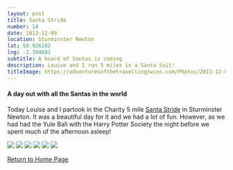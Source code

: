 ```yaml
---
layout: post
title: Santa Stride
number: 14
date: 2013-12-09
location: Sturminster Newton
lat: 50.926182
lng: -2.304891
subtitle: A hoard of Santas is coming
description: Louise and I run 5 miles in a Santa Suit!
titleImage: https://adventuresofthetravellingtwins.com/Photos/2013-12-09-SantaFunRun/cover-min.JPG
---
```


<h4>A day out with all the Santas in the world</h4>

Today Louise and I partook in the Charity 5 mile <a target="_blank" href="http://stursantastride.co.uk/">Santa Stride</a> in Sturminster Newton. 
It was a beautiful day for it and we had a lot of fun. However, as we had had the Yule Ball with the Harry Potter Society the night before we spent much of the afternoon asleep!

<img src="https://adventuresofthetravellingtwins.com/Photos/2013-12-09-SantaFunRun/day11-min.JPG" class="image1">
<img src="https://adventuresofthetravellingtwins.com/Photos/2013-12-09-SantaFunRun/day12-min.JPG" class="image1">
<img src="https://adventuresofthetravellingtwins.com/Photos/2013-12-09-SantaFunRun/day13-min.JPG" class="image1">
<img src="https://adventuresofthetravellingtwins.com/Photos/2013-12-09-SantaFunRun/day14-min.JPG" class="image1">
<img src="https://adventuresofthetravellingtwins.com/Photos/2013-12-09-SantaFunRun/day15-min.JPG" class="image1">
<img src="https://adventuresofthetravellingtwins.com/Photos/2013-12-09-SantaFunRun/day16-min.JPG" class="image1">

<a href="https://adventuresofthetravellingtwins.com/">Return to Home Page</a>
